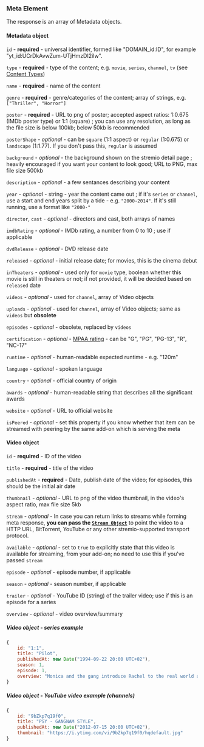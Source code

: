 ### Meta Element

The response is an array of Metadata objects. 

#### Metadata object

``id`` - **required** - universal identifier, formed like "DOMAIN_id:ID", for example "yt_id:UCrDkAvwZum-UTjHmzDI2iIw".

``type`` - **required** - type of the content; e.g. `movie`, `series`, `channel`, `tv` (see [Content Types](content.types.md))

``name`` - **required** - name of the content

``genre`` - **required**  - genre/categories of the content; array of strings, e.g. ``["Thriller", "Horror"]``

``poster`` - **required** - URL to png of poster; accepted aspect ratios: 1:0.675 (IMDb poster type) or 1:1 (square) ; you can use any resolution, as long as the file size is below 100kb; below 50kb is recommended

``posterShape`` - _optional_ - can be `square` (1:1 aspect) or `regular` (1:0.675) or `landscape` (1:1.77). If you don't pass this, `regular` is assumed

``background`` - _optional_ - the background shown on the stremio detail page ; heavily encouraged if you want your content to look good; URL to PNG, max file size 500kb

``description`` - _optional_ - a few sentances describing your content

``year`` - _optional_ - string - year the content came out ; if it's ``series`` or ``channel``, use a start and end years split by a tide - e.g. ``"2000-2014"``. If it's still running, use a format like ``"2000-"``

``director``, ``cast`` - _optional_  - directors and cast, both arrays of names

``imdbRating`` -  _optional_ - IMDb rating, a number from 0 to 10 ; use if applicable

``dvdRelease`` - _optional_ - DVD release date

``released`` - _optional_ - initial release date; for movies, this is the cinema debut

``inTheaters`` - _optional_ - used only for ``movie`` type, boolean whether this movie is still in theaters or not; if not provided, it will be decided based on ``released`` date

``videos`` - _optional_ - used for ``channel``, array of Video objects

``uploads`` - _optional_ - used for ``channel``, array of Video objects; same as ``videos`` but **obsolete**

``episodes`` - _optional_ - obsolete, replaced by ``videos``

``certification`` - _optional_ - [MPAA rating](http://www.mpaa.org/film-ratings/) - can be "G", "PG", "PG-13", "R", "NC-17"

``runtime`` - _optional_ - human-readable expected runtime - e.g. "120m"

``language`` - _optional_ - spoken language

``country`` - _optional_ - official country of origin

``awards`` - _optional_ - human-readable string that describes all the significant awards

``website`` - _optional_ - URL to official website

``isPeered`` - _optional_ - set this property if you know whether that item can be streamed with peering by the same add-on which is serving the meta

#### Video object

``id`` - **required** - ID of the video

``title`` - **required** - title of the video

``publishedAt`` - **required** - Date, publish date of the video; for episodes, this should be the initial air date

``thumbnail`` - _optional_ - URL to png of the video thumbnail, in the video's aspect ratio, max file size 5kb

``stream`` - _optional_ - In case you can return links to streams while forming meta response, **you can pass the [``Stream Object``](/docs/api/stream/stream.response.md)** to point the video to a HTTP URL, BitTorrent, YouTube or any other stremio-supported transport protocol.

``available`` - _optional_ - set to ``true`` to explicitly state that this video is available for streaming, from your add-on; no need to use this if you've passed ``stream``

``episode`` - _optional_ - episode number, if applicable

``season`` - _optional_ - season number, if applicable

``trailer`` - _optional_ - YouTube ID (string) of the trailer video; use if this is an episode for a series

``overview`` - _optional_ - video overview/summary

##### Video object - series example

```javascript
{ 
	id: "1:1",
	title: "Pilot",
	publishedAt: new Date("1994-09-22 20:00 UTC+02"),
	season: 1,
	episode: 1,
	overview: "Monica and the gang introduce Rachel to the real world after she leaves her fiancé at the altar."
}
```

##### Video object - YouTube video example (channels)


```javascript
{ 
	id: "9bZkp7q19f0",
	title: "PSY - GANGNAM STYLE",
	publishedAt: new Date("2012-07-15 20:00 UTC+02"),
	thumbnail: "https://i.ytimg.com/vi/9bZkp7q19f0/hqdefault.jpg"
}
```


